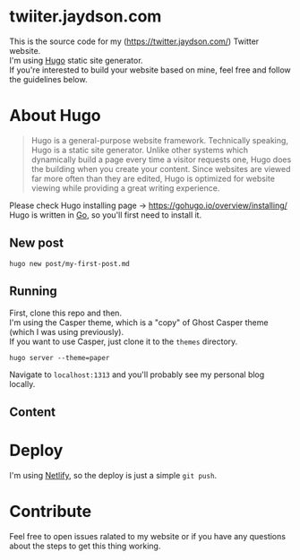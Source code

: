 # twiiter.jaydson.com
This is the source code for my (https://twitter.jaydson.com/) Twitter website.  
I'm using [Hugo](https://gohugo.io) static site generator.  
If you're interested to build your website based on mine, feel free and follow the guidelines below.  

# About Hugo
> Hugo is a general-purpose website framework. Technically speaking, Hugo is a static site generator. Unlike other systems which dynamically build a page every time a visitor requests one, Hugo does the building when you create your content. Since websites are viewed far more often than they are edited, Hugo is optimized for website viewing while providing a great writing experience.

Please check Hugo installing page -> https://gohugo.io/overview/installing/  
Hugo is written in [Go](https://gohugo.io/overview/installing/), so you'll first need to install it.  

## New post
```
hugo new post/my-first-post.md
```

## Running
First, clone this repo and then.  
I'm using the Casper theme, which is a "copy" of Ghost Casper theme (which I was using previously).  
If you want to use Casper, just clone it to the `themes` directory.  

```
hugo server --theme=paper
```
Navigate to `localhost:1313` and you'll probably see my personal blog locally.  

## Content


# Deploy
I'm using [Netlify](https://www.netlify.com/), so the deploy is just a simple `git push`.

# Contribute
Feel free to open issues ralated to my website or if you have any questions about the steps to get this thing working.
